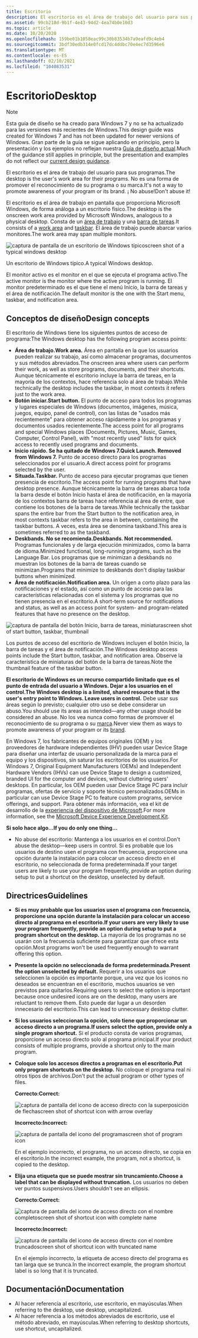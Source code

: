 ```yaml
---
title: Escritorio
description: El escritorio es el área de trabajo del usuario para sus programas. No es una forma de promover el reconocimiento de su programa o su marca. No lo Abuse.
ms.assetid: 99cb218d-9b1f-4e43-94d2-4ea74b0e10d3
ms.topic: article
ms.date: 10/20/2020
ms.openlocfilehash: 159be01b1058eac99c30b83534b7a9eafd9c4eb4
ms.sourcegitcommit: 3bdf30edb314e0fcd17dc4ddbc70e4ec7d3596e6
ms.translationtype: MT
ms.contentlocale: es-ES
ms.lasthandoff: 02/10/2021
ms.locfileid: "104083531"
---
```

# <a name="desktop"></a><span data-ttu-id="9caa9-105">Escritorio</span><span class="sxs-lookup"><span data-stu-id="9caa9-105">Desktop</span></span>

> [!NOTE]
> <span data-ttu-id="9caa9-106">Esta guía de diseño se ha creado para Windows 7 y no se ha actualizado para las versiones más recientes de Windows.</span><span class="sxs-lookup"><span data-stu-id="9caa9-106">This design guide was created for Windows 7 and has not been updated for newer versions of Windows.</span></span> <span data-ttu-id="9caa9-107">Gran parte de la guía se sigue aplicando en principio, pero la presentación y los ejemplos no reflejan nuestra [Guía de diseño actual](/windows/uwp/design/).</span><span class="sxs-lookup"><span data-stu-id="9caa9-107">Much of the guidance still applies in principle, but the presentation and examples do not reflect our [current design guidance](/windows/uwp/design/).</span></span>

<span data-ttu-id="9caa9-108">El escritorio es el área de trabajo del usuario para sus programas.</span><span class="sxs-lookup"><span data-stu-id="9caa9-108">The desktop is the user's work area for their programs.</span></span> <span data-ttu-id="9caa9-109">No es una forma de promover el reconocimiento de su programa o su marca.</span><span class="sxs-lookup"><span data-stu-id="9caa9-109">It's not a way to promote awareness of your program or its brand.</span></span> <span data-ttu-id="9caa9-110">¡ No abuse!</span><span class="sxs-lookup"><span data-stu-id="9caa9-110">Don't abuse it!</span></span>

<span data-ttu-id="9caa9-111">El escritorio es el área de trabajo en pantalla que proporciona Microsoft Windows, de forma análoga a un escritorio físico.</span><span class="sxs-lookup"><span data-stu-id="9caa9-111">The desktop is the onscreen work area provided by Microsoft Windows, analogous to a physical desktop.</span></span> <span data-ttu-id="9caa9-112">Consta de un [área de trabajo](glossary.md) y una [barra de tareas](winenv-taskbar.md).</span><span class="sxs-lookup"><span data-stu-id="9caa9-112">It consists of a [work area](glossary.md) and [taskbar](winenv-taskbar.md).</span></span> <span data-ttu-id="9caa9-113">El área de trabajo puede abarcar varios monitores.</span><span class="sxs-lookup"><span data-stu-id="9caa9-113">The work area may span multiple monitors.</span></span>

![<span data-ttu-id="9caa9-114">captura de pantalla de un escritorio de Windows típico</span><span class="sxs-lookup"><span data-stu-id="9caa9-114">screen shot of a typical windows desktop</span></span> ](images/winenv-desktop-image1.png)

<span data-ttu-id="9caa9-115">Un escritorio de Windows típico.</span><span class="sxs-lookup"><span data-stu-id="9caa9-115">A typical Windows desktop.</span></span>

<span data-ttu-id="9caa9-116">El monitor activo es el monitor en el que se ejecuta el programa activo.</span><span class="sxs-lookup"><span data-stu-id="9caa9-116">The active monitor is the monitor where the active program is running.</span></span> <span data-ttu-id="9caa9-117">El monitor predeterminado es el que tiene el menú Inicio, la barra de tareas y el área de notificación.</span><span class="sxs-lookup"><span data-stu-id="9caa9-117">The default monitor is the one with the Start menu, taskbar, and notification area.</span></span>

## <a name="design-concepts"></a><span data-ttu-id="9caa9-118">Conceptos de diseño</span><span class="sxs-lookup"><span data-stu-id="9caa9-118">Design concepts</span></span>

<span data-ttu-id="9caa9-119">El escritorio de Windows tiene los siguientes puntos de acceso de programa:</span><span class="sxs-lookup"><span data-stu-id="9caa9-119">The Windows desktop has the following program access points:</span></span>

-   <span data-ttu-id="9caa9-120">**Área de trabajo.**</span><span class="sxs-lookup"><span data-stu-id="9caa9-120">**Work area.**</span></span> <span data-ttu-id="9caa9-121">Área en pantalla en la que los usuarios pueden realizar su trabajo, así como almacenar programas, documentos y sus métodos abreviados.</span><span class="sxs-lookup"><span data-stu-id="9caa9-121">The onscreen area where users can perform their work, as well as store programs, documents, and their shortcuts.</span></span> <span data-ttu-id="9caa9-122">Aunque técnicamente el escritorio incluye la barra de tareas, en la mayoría de los contextos, hace referencia solo al área de trabajo.</span><span class="sxs-lookup"><span data-stu-id="9caa9-122">While technically the desktop includes the taskbar, in most contexts it refers just to the work area.</span></span>
-   <span data-ttu-id="9caa9-123">**Botón iniciar.**</span><span class="sxs-lookup"><span data-stu-id="9caa9-123">**Start button.**</span></span> <span data-ttu-id="9caa9-124">El punto de acceso para todos los programas y lugares especiales de Windows (documentos, imágenes, música, juegos, equipo, panel de control), con las listas de "usados más recientemente" para obtener acceso rápidamente a los programas y documentos usados recientemente.</span><span class="sxs-lookup"><span data-stu-id="9caa9-124">The access point for all programs and special Windows places (Documents, Pictures, Music, Games, Computer, Control Panel), with "most recently used" lists for quick access to recently used programs and documents.</span></span>
-   <span data-ttu-id="9caa9-125">**Inicio rápido. Se ha quitado de Windows 7.**</span><span class="sxs-lookup"><span data-stu-id="9caa9-125">**Quick Launch. Removed from Windows 7.**</span></span> <span data-ttu-id="9caa9-126">Punto de acceso directo para los programas seleccionados por el usuario.</span><span class="sxs-lookup"><span data-stu-id="9caa9-126">A direct access point for programs selected by the user.</span></span>
-   <span data-ttu-id="9caa9-127">**Situada.**</span><span class="sxs-lookup"><span data-stu-id="9caa9-127">**Taskbar.**</span></span> <span data-ttu-id="9caa9-128">Punto de acceso para ejecutar programas que tienen presencia de escritorio.</span><span class="sxs-lookup"><span data-stu-id="9caa9-128">The access point for running programs that have desktop presence.</span></span> <span data-ttu-id="9caa9-129">Aunque técnicamente la barra de tareas abarca toda la barra desde el botón Inicio hasta el área de notificación, en la mayoría de los contextos barra de tareas hace referencia al área de entre, que contiene los botones de la barra de tareas.</span><span class="sxs-lookup"><span data-stu-id="9caa9-129">While technically the taskbar spans the entire bar from the Start button to the notification area, in most contexts taskbar refers to the area in between, containing the taskbar buttons.</span></span> <span data-ttu-id="9caa9-130">A veces, esta área se denomina taskband.</span><span class="sxs-lookup"><span data-stu-id="9caa9-130">This area is sometimes referred to as the taskband.</span></span>
-   <span data-ttu-id="9caa9-131">**Deskbands. No se recomienda.**</span><span class="sxs-lookup"><span data-stu-id="9caa9-131">**Deskbands. Not recommended.**</span></span> <span data-ttu-id="9caa9-132">Programas funcionales y de larga ejecución minimizados, como la barra de idioma.</span><span class="sxs-lookup"><span data-stu-id="9caa9-132">Minimized functional, long-running programs, such as the Language Bar.</span></span> <span data-ttu-id="9caa9-133">Los programas que se minimizan a deskbands no muestran los botones de la barra de tareas cuando se minimizan.</span><span class="sxs-lookup"><span data-stu-id="9caa9-133">Programs that minimize to deskbands don't display taskbar buttons when minimized.</span></span>
-   <span data-ttu-id="9caa9-134">**Área de notificación.**</span><span class="sxs-lookup"><span data-stu-id="9caa9-134">**Notification area.**</span></span> <span data-ttu-id="9caa9-135">Un origen a corto plazo para las notificaciones y el estado, así como un punto de acceso para las características relacionadas con el sistema y los programas que no tienen presencia en el escritorio.</span><span class="sxs-lookup"><span data-stu-id="9caa9-135">A short-term source for notifications and status, as well as an access point for system- and program-related features that have no presence on the desktop.</span></span>

![<span data-ttu-id="9caa9-136">captura de pantalla del botón Inicio, barra de tareas, miniatura</span><span class="sxs-lookup"><span data-stu-id="9caa9-136">screen shot of start button, taskbar, thumbnail</span></span> ](images/winenv-desktop-image2.png)

<span data-ttu-id="9caa9-137">Los puntos de acceso del escritorio de Windows incluyen el botón Inicio, la barra de tareas y el área de notificación.</span><span class="sxs-lookup"><span data-stu-id="9caa9-137">The Windows desktop access points include the Start button, taskbar, and notification area.</span></span> <span data-ttu-id="9caa9-138">Observe la característica de miniaturas del botón de la barra de tareas.</span><span class="sxs-lookup"><span data-stu-id="9caa9-138">Note the thumbnail feature of the taskbar button.</span></span>

<span data-ttu-id="9caa9-139">**El escritorio de Windows es un recurso compartido limitado que es el punto de entrada del usuario a Windows. Dejar a los usuarios en el control.**</span><span class="sxs-lookup"><span data-stu-id="9caa9-139">**The Windows desktop is a limited, shared resource that is the user's entry point to Windows. Leave users in control.**</span></span> <span data-ttu-id="9caa9-140">Debe usar sus áreas según lo previsto; cualquier otro uso se debe considerar un abuso.</span><span class="sxs-lookup"><span data-stu-id="9caa9-140">You should use its areas as intended—any other usage should be considered an abuse.</span></span> <span data-ttu-id="9caa9-141">No los vea nunca como formas de promover el reconocimiento de su programa o su [marca](exper-branding.md).</span><span class="sxs-lookup"><span data-stu-id="9caa9-141">Never view them as ways to promote awareness of your program or its [brand](exper-branding.md).</span></span>

<span data-ttu-id="9caa9-142">En Windows 7, los fabricantes de equipos originales (OEM) y los proveedores de hardware independientes (IHV) pueden usar Device Stage para diseñar una interfaz de usuario personalizada de la marca para el equipo y los dispositivos, sin saturar los escritorios de los usuarios.</span><span class="sxs-lookup"><span data-stu-id="9caa9-142">For Windows 7, Original Equipment Manufacturers (OEMs) and Independent Hardware Vendors (IHVs) can use Device Stage to design a customized, branded UI for the computer and devices, without cluttering users' desktops.</span></span> <span data-ttu-id="9caa9-143">En particular, los OEM pueden usar Device Stage PC para incluir programas, ofertas de servicio y soporte técnico personalizados.</span><span class="sxs-lookup"><span data-stu-id="9caa9-143">OEMs in particular can use Device Stage PC to feature custom programs, service offerings, and support.</span></span> <span data-ttu-id="9caa9-144">Para obtener más información, vea el kit de desarrollo de la [experiencia del dispositivo de Microsoft](https://www.microsoft.com/whdc/device/DeviceExperience/Dev-Kit.mspx).</span><span class="sxs-lookup"><span data-stu-id="9caa9-144">For more information, see the [Microsoft Device Experience Development Kit](https://www.microsoft.com/whdc/device/DeviceExperience/Dev-Kit.mspx).</span></span>

<span data-ttu-id="9caa9-145">**Si solo hace algo...**</span><span class="sxs-lookup"><span data-stu-id="9caa9-145">**If you do only one thing...**</span></span>

-   <span data-ttu-id="9caa9-146">No abuse del escritorio: Mantenga a los usuarios en el control.</span><span class="sxs-lookup"><span data-stu-id="9caa9-146">Don't abuse the desktop—keep users in control.</span></span> <span data-ttu-id="9caa9-147">Si es probable que los usuarios de destino usen el programa con frecuencia, proporcione una opción durante la instalación para colocar un acceso directo en el escritorio, no seleccionada de forma predeterminada.</span><span class="sxs-lookup"><span data-stu-id="9caa9-147">If your target users are likely to use your program frequently, provide an option during setup to put a shortcut on the desktop, unselected by default.</span></span>

## <a name="guidelines"></a><span data-ttu-id="9caa9-148">Directrices</span><span class="sxs-lookup"><span data-stu-id="9caa9-148">Guidelines</span></span>

-   <span data-ttu-id="9caa9-149">**Si es muy probable que los usuarios usen el programa con frecuencia, proporcione una opción durante la instalación para colocar un acceso directo al programa en el escritorio.**</span><span class="sxs-lookup"><span data-stu-id="9caa9-149">**If your users are very likely to use your program frequently, provide an option during setup to put a program shortcut on the desktop.**</span></span> <span data-ttu-id="9caa9-150">La mayoría de los programas no se usarán con la frecuencia suficiente para garantizar que ofrece esta opción.</span><span class="sxs-lookup"><span data-stu-id="9caa9-150">Most programs won't be used frequently enough to warrant offering this option.</span></span>
-   <span data-ttu-id="9caa9-151">**Presente la opción no seleccionada de forma predeterminada.**</span><span class="sxs-lookup"><span data-stu-id="9caa9-151">**Present the option unselected by default.**</span></span> <span data-ttu-id="9caa9-152">Requerir a los usuarios que seleccionen la opción es importante porque, una vez que los iconos no deseados se encuentran en el escritorio, muchos usuarios se ven previstos para quitarlos.</span><span class="sxs-lookup"><span data-stu-id="9caa9-152">Requiring users to select the option is important because once undesired icons are on the desktop, many users are reluctant to remove them.</span></span> <span data-ttu-id="9caa9-153">Esto puede dar lugar a un desorden innecesario del escritorio.</span><span class="sxs-lookup"><span data-stu-id="9caa9-153">This can lead to unnecessary desktop clutter.</span></span>
-   <span data-ttu-id="9caa9-154">**Si los usuarios seleccionan la opción, solo tiene que proporcionar un acceso directo a un programa.**</span><span class="sxs-lookup"><span data-stu-id="9caa9-154">**If users select the option, provide only a single program shortcut.**</span></span> <span data-ttu-id="9caa9-155">Si el producto consta de varios programas, proporcione un acceso directo solo al programa principal.</span><span class="sxs-lookup"><span data-stu-id="9caa9-155">If your product consists of multiple programs, provide a shortcut only to the main program.</span></span>
-   <span data-ttu-id="9caa9-156">**Coloque solo los accesos directos a programas en el escritorio.**</span><span class="sxs-lookup"><span data-stu-id="9caa9-156">**Put only program shortcuts on the desktop.**</span></span> <span data-ttu-id="9caa9-157">No coloque el programa real ni otros tipos de archivos.</span><span class="sxs-lookup"><span data-stu-id="9caa9-157">Don't put the actual program or other types of files.</span></span>

    <span data-ttu-id="9caa9-158">**Correcto:**</span><span class="sxs-lookup"><span data-stu-id="9caa9-158">**Correct:**</span></span>

    ![<span data-ttu-id="9caa9-159">captura de pantalla del icono de acceso directo con la superposición de flecha</span><span class="sxs-lookup"><span data-stu-id="9caa9-159">screen shot of shortcut icon with arrow overlay</span></span> ](images/winenv-desktop-image3.png)

    <span data-ttu-id="9caa9-160">**Incorrecto:**</span><span class="sxs-lookup"><span data-stu-id="9caa9-160">**Incorrect:**</span></span>

    ![<span data-ttu-id="9caa9-161">captura de pantalla del icono del programa</span><span class="sxs-lookup"><span data-stu-id="9caa9-161">screen shot of program icon</span></span> ](images/winenv-desktop-image4.png)

    <span data-ttu-id="9caa9-162">En el ejemplo incorrecto, el programa, no un acceso directo, se copia en el escritorio.</span><span class="sxs-lookup"><span data-stu-id="9caa9-162">In the incorrect example, the program, not a shortcut, is copied to the desktop.</span></span>

-   <span data-ttu-id="9caa9-163">**Elija una etiqueta que se puede mostrar sin truncamiento.**</span><span class="sxs-lookup"><span data-stu-id="9caa9-163">**Choose a label that can be displayed without truncation.**</span></span> <span data-ttu-id="9caa9-164">Los usuarios no deben ver puntos suspensivos.</span><span class="sxs-lookup"><span data-stu-id="9caa9-164">Users shouldn't see an ellipsis.</span></span>

    <span data-ttu-id="9caa9-165">**Correcto:**</span><span class="sxs-lookup"><span data-stu-id="9caa9-165">**Correct:**</span></span>

    ![<span data-ttu-id="9caa9-166">captura de pantalla del icono de acceso directo con el nombre completo</span><span class="sxs-lookup"><span data-stu-id="9caa9-166">screen shot of shortcut icon with complete name</span></span> ](images/winenv-desktop-image3.png)

    <span data-ttu-id="9caa9-167">**Incorrecto:**</span><span class="sxs-lookup"><span data-stu-id="9caa9-167">**Incorrect:**</span></span>

    ![<span data-ttu-id="9caa9-168">captura de pantalla del icono de acceso directo con el nombre truncado</span><span class="sxs-lookup"><span data-stu-id="9caa9-168">screen shot of shortcut icon with truncated name</span></span> ](images/winenv-desktop-image5.png)

    <span data-ttu-id="9caa9-169">En el ejemplo incorrecto, la etiqueta de acceso directo del programa es tan larga que se trunca.</span><span class="sxs-lookup"><span data-stu-id="9caa9-169">In the incorrect example, the program shortcut label is so long that it is truncated.</span></span>

## <a name="documentation"></a><span data-ttu-id="9caa9-170">Documentación</span><span class="sxs-lookup"><span data-stu-id="9caa9-170">Documentation</span></span>

-   <span data-ttu-id="9caa9-171">Al hacer referencia al escritorio, use escritorio, en mayúsculas.</span><span class="sxs-lookup"><span data-stu-id="9caa9-171">When referring to the desktop, use desktop, uncapitalized.</span></span>
-   <span data-ttu-id="9caa9-172">Al hacer referencia a los métodos abreviados de escritorio, use el método abreviado, en mayúsculas.</span><span class="sxs-lookup"><span data-stu-id="9caa9-172">When referring to desktop shortcuts, use shortcut, uncapitalized.</span></span>

 

 